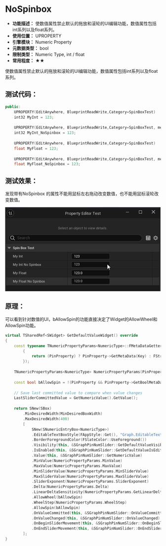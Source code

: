 ﻿# NoSpinbox

- **功能描述：** 使数值属性禁止默认的拖放和滚轮的UI编辑功能，数值属性包括int系列以及float系列。
- **使用位置：** UPROPERTY
- **引擎模块：** Numeric Property
- **元数据类型：** bool
- **限制类型：** Numeric Type, int / float
- **常用程度：** ★★

使数值属性禁止默认的拖放和滚轮的UI编辑功能，数值属性包括int系列以及float系列。

## 测试代码：

```cpp
public:
	UPROPERTY(EditAnywhere, BlueprintReadWrite,Category=SpinBoxTest)
	int32 MyInt = 123;

	UPROPERTY(EditAnywhere, BlueprintReadWrite,Category=SpinBoxTest, meta = (NoSpinbox = true))
	int32 MyInt_NoSpinbox = 123;

	UPROPERTY(EditAnywhere, BlueprintReadWrite,Category=SpinBoxTest)
	float MyFloat = 123;

	UPROPERTY(EditAnywhere, BlueprintReadWrite,Category=SpinBoxTest, meta = (NoSpinbox = true))
	float MyFloat_NoSpinbox = 123;
```

## 测试效果：

发现带有NoSpinbox 的属性不能用鼠标左右拖动改变数值，也不能用鼠标滚轮改变数值。

![SpinBoxTest.gif](SpinBoxTest.gif)

## 原理：

可以看到针对数值的UI，bAllowSpin的功能直接决定了Widget的AllowWheel和AllowSpin功能。

```cpp
virtual TSharedRef<SWidget>	GetDefaultValueWidget() override
{
	const typename TNumericPropertyParams<NumericType>::FMetaDataGetter MetaDataGetter = TNumericPropertyParams<NumericType>::FMetaDataGetter::CreateLambda([&](const FName& Key)
		{
			return (PinProperty) ? PinProperty->GetMetaData(Key) : FString();
		});

	TNumericPropertyParams<NumericType> NumericPropertyParams(PinProperty, PinProperty ? MetaDataGetter : nullptr);
	
	const bool bAllowSpin = !(PinProperty && PinProperty->GetBoolMetaData("NoSpinbox"));

	// Save last committed value to compare when value changes
	LastSliderCommittedValue = GetNumericValue().GetValue();
	
	return SNew(SBox)
		.MinDesiredWidth(MinDesiredBoxWidth)
		.MaxDesiredWidth(400)
		[
			SNew(SNumericEntryBox<NumericType>)
			.EditableTextBoxStyle(FAppStyle::Get(), "Graph.EditableTextBox")
			.BorderForegroundColor(FSlateColor::UseForeground())
			.Visibility(this, &SGraphPinNumSlider::GetDefaultValueVisibility)
			.IsEnabled(this, &SGraphPinNumSlider::GetDefaultValueIsEditable)
			.Value(this, &SGraphPinNumSlider::GetNumericValue)
			.MinValue(NumericPropertyParams.MinValue)
			.MaxValue(NumericPropertyParams.MaxValue)
			.MinSliderValue(NumericPropertyParams.MinSliderValue)
			.MaxSliderValue(NumericPropertyParams.MaxSliderValue)
			.SliderExponent(NumericPropertyParams.SliderExponent)
			.Delta(NumericPropertyParams.Delta)
			.LinearDeltaSensitivity(NumericPropertyParams.GetLinearDeltaSensitivityAttribute())
			.AllowWheel(bAllowSpin)
			.WheelStep(NumericPropertyParams.WheelStep)
			.AllowSpin(bAllowSpin)
			.OnValueCommitted(this, &SGraphPinNumSlider::OnValueCommitted)
			.OnValueChanged(this, &SGraphPinNumSlider::OnValueChanged)
			.OnBeginSliderMovement(this, &SGraphPinNumSlider::OnBeginSliderMovement)
			.OnEndSliderMovement(this, &SGraphPinNumSlider::OnEndSliderMovement)
		];
}
```
